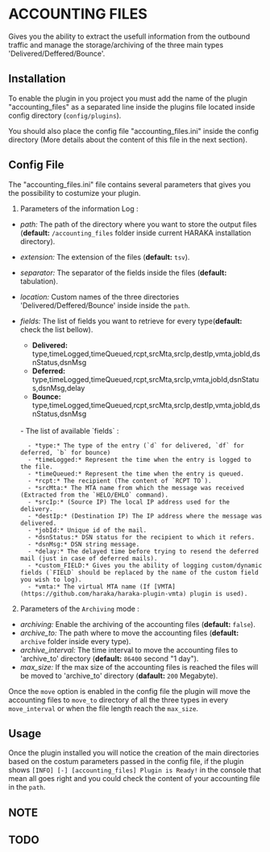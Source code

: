 ACCOUNTING FILES 
========

Gives you the ability to extract the usefull information from the outbound traffic and manage the storage/archiving of the three main types 'Delivered/Deffered/Bounce'.

## Installation

To enable the plugin in you project you must add the name of the plugin "accounting_files" as a separated line inside the plugins file located inside config directory (`config/plugins`).

You should also place the config file "accounting_files.ini" inside the config directory (More details about the content of this file in the next section).

## Config File

The "accounting_files.ini" file contains several parameters that gives you the possibility to costumize your plugin.

 1. Parameters of the information Log :

* *path:* The path of the directory where you want to store the output files (**default:** `/accounting_files` folder inside current HARAKA installation directory). 
* *extension:* The extension of the files (**default:** `tsv`).
* *separator:* The separator of the fields inside the files (**default:** tabulation).
* *location:* Custom names of the three directories 'Delivered/Deffered/Bounce' inside inside the `path`.
* *fields:* The list of fields you want to retrieve for every type(**default:** check the list bellow).
    - **Delivered:** type,timeLogged,timeQueued,rcpt,srcMta,srcIp,destIp,vmta,jobId,dsnStatus,dsnMsg
    - **Deferred:** type,timeLogged,timeQueued,rcpt,srcMta,srcIp,vmta,jobId,dsnStatus,dsnMsg,delay
    - **Bounce:** type,timeLogged,timeQueued,rcpt,srcMta,srcIp,destIp,vmta,jobId,dsnStatus,dsnMsg
	<br>
    - The list of available `fields` :

		- *type:* The type of the entry (`d` for delivered, `df` for deferred, `b` for bounce)
		- *timeLogged:* Represent the time when the entry is logged to the file.
		- *timeQueued:* Represent the time when the entry is queued.
		- *rcpt:* The recipient (The content of `RCPT TO`).
		- *srcMta:* The MTA name from which the message was received (Extracted from the `HELO/EHLO` command).
		- *srcIp:* (Source IP) The local IP address used for the delivery.
		- *destIp:* (Destination IP) The IP address where the message was delivered.
		- *jobId:* Unique id of the mail.
		- *dsnStatus:* DSN status for the recipient to which it refers.
		- *dsnMsg:* DSN string message.
		- *delay:* The delayed time before trying to resend the deferred mail (just in case of deferred mails).
		- *custom_FIELD:* Gives you the ability of logging custom/dynamic fields (`FIELD` should be replaced by the name of the custom field you wish to log).
		- *vmta:* The virtual MTA name (If [VMTA](https://github.com/haraka/haraka-plugin-vmta) plugin is used).
 
 2. Parameters of the `Archiving` mode :

* *archiving:* Enable the archiving of the accounting files (**default:** `false`).
* *archive_to:* The path where to move the accounting files (**default:** `archive` folder inside every type).
* *archive_interval:* The time interval to move the accounting files to 'archive_to' directory (**default:** `86400` second "1 day").
* *max_size:* If the max size of the accounting files is reached the files will be moved to 'archive_to' directory (**dafault:** `200` Megabyte).

Once the `move` option is enabled in the config file the plugin will move the accounting files to `move_to` directory of all the three types in every `move_interval` or when the file length reach the `max_size`.

## Usage

Once the plugin installed you will notice the creation of the main directories based on the costum parameters passed in the config file, if the plugin shows `[INFO] [-] [accounting_files] Plugin is Ready!` in the console that mean all goes right and you could check the content of your accounting file in the `path`.

## NOTE


## TODO

